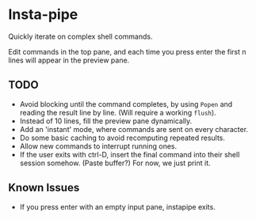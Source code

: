 # Insta-pipe

Quickly iterate on complex shell commands.

Edit commands in the top pane, and each time you press enter the
first n lines will appear in the preview pane.

## TODO

 - Avoid blocking until the command completes, by using `Popen`
   and reading the result line by line. (Will require a working `flush`).
 - Instead of 10 lines, fill the preview pane dynamically.
 - Add an 'instant' mode, where commands are sent on every character.
 - Do some basic caching to avoid recomputing repeated results.
 - Allow new commands to interrupt running ones.
 - If the user exits with ctrl-D, insert the final command into their
   shell session somehow. (Paste buffer?) For now, we just print it.

## Known Issues

 - If you press enter with an empty input pane, instapipe exits.

